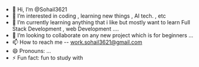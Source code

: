 - 👋 Hi, I’m @Sohail3621
- 👀 I’m interested in coding , learning new things , AI tech. , etc
- 🌱 I’m currently learning anything that i like but mostly want to learn Full Stack Development , web Development ....
- 💞️ I’m looking to collaborate on any new project which is for beginners ...
- 📫 How to reach me -- work.sohail3621@gmail.com
- 😄 Pronouns: ...
- ⚡ Fun fact: fun to study with

<!---
Sohail3621/Sohail3621 is a ✨ special ✨ repository because its `README.md` (this file) appears on your GitHub profile.
You can click the Preview link to take a look at your changes.
--->
